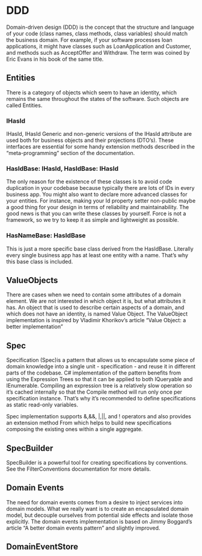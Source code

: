 # DDD
Domain-driven design (DDD) is the concept that the structure and language of your code (class names, class methods, class variables) should match the business domain. For example, if your software processes loan applications, it might have classes such as LoanApplication and Customer, and methods such as AcceptOffer and Withdraw. The term was coined by Eric Evans in his book of the same title.

## Entities
There is a category of objects which seem to have an identity, which remains the same throughout the states of the software. Such objects are called Entities.

### IHasId
IHasId, IHasId<T>
Generic and non-generic versions of the IHasId attribute are used both for business objects and their projections (DTO’s). These interfaces are essential for some handy extension methods described in the “meta-programming” section of the documentation.

### HasIdBase: IHasId, HasIdBase<T>: IHasId<T>
The only reason for the existence of these classes is to avoid code duplication in your codebase because typically there are lots of IDs in every business app. You might also want to declare more advanced classes for your entities. For instance, making your Id property setter non-public maybe a good thing for your design in terms of reliability and maintainability. The good news is that you can write these classes by yourself. Force is not a framework, so we try to keep it as simple and lightweight as possible.

### HasNameBase: HasIdBase
This is just a more specific base class derived from the HasIdBase. Literally every single business app has at least one entity with a name. That’s why this base class is included.

## ValueObjects
There are cases when we need to contain some attributes of a domain element. We are not interested in which object it is, but what attributes it has. An object that is used to describe certain aspects of a domain, and which does not have an identity, is named Value Object.
The ValueObject implementation is inspired by Vladimir Khorikov’s article “Value Object: a better implementation”

## Spec
Specification (Spec)is a pattern that allows us to encapsulate some piece of domain knowledge into a single unit - specification - and reuse it in different parts of the codebase. C# implementation of the pattern benefits from using the Expression Trees so that it can be applied to both IQueryable and IEnumerable. Compiling an expression tree is a relatively slow operation so it’s cached internally so that the Compile method will run only once per specification instance. That’s why it’s recommended to define specifications as static read-only variables.

Spec implementation supports &,&&, |,||, and ! operators and also provides an extension method From which helps to build new specifications composing the existing ones within a single aggregate.

## SpecBuilder
SpecBuilder is a powerful tool for creating specifications by conventions. See the FilterConventions documentation for more details.

## Domain Events
The need for domain events comes from a desire to inject services into domain models. What we really want is to create an encapsulated domain model, but decouple ourselves from potential side effects and isolate those explicitly. The domain events implementation is based on Jimmy Boggard’s article “A better domain events pattern” and slightly improved.

## DomainEventStore